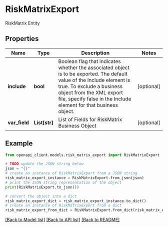 # RiskMatrixExport

RiskMatrix Entity

## Properties

Name | Type | Description | Notes
------------ | ------------- | ------------- | -------------
**include** | **bool** | Boolean flag that indicates whether the associated object is to be exported. The default value of the Include element is true. To exclude a business object from the XML export file, specify false in the Include element for that business object. | [optional] 
**var_field** | **List[str]** | List of Fields for RiskMatrix Business Object | [optional] 

## Example

```python
from openapi_client.models.risk_matrix_export import RiskMatrixExport

# TODO update the JSON string below
json = "{}"
# create an instance of RiskMatrixExport from a JSON string
risk_matrix_export_instance = RiskMatrixExport.from_json(json)
# print the JSON string representation of the object
print(RiskMatrixExport.to_json())

# convert the object into a dict
risk_matrix_export_dict = risk_matrix_export_instance.to_dict()
# create an instance of RiskMatrixExport from a dict
risk_matrix_export_from_dict = RiskMatrixExport.from_dict(risk_matrix_export_dict)
```
[[Back to Model list]](../README.md#documentation-for-models) [[Back to API list]](../README.md#documentation-for-api-endpoints) [[Back to README]](../README.md)


